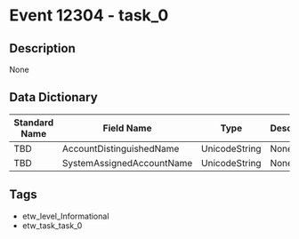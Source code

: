 # Event 12304 - task_0

## Description
None

## Data Dictionary
|Standard Name|Field Name|Type|Description|Sample Value|
|---|---|---|---|---|
|TBD|AccountDistinguishedName|UnicodeString|None|`None`|
|TBD|SystemAssignedAccountName|UnicodeString|None|`None`|

## Tags
* etw_level_Informational
* etw_task_task_0